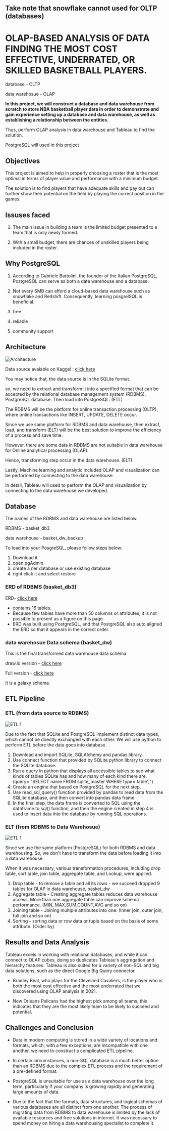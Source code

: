 ## Take note that snowflake cannot used for OLTP (databases)

# OLAP-BASED ANALYSIS OF DATA FINDING THE MOST COST EFFECTIVE, UNDERRATED, OR SKILLED BASKETBALL PLAYERS.

database - OLTP

data warehosue - OLAP

**In this project, we will construct a database and data warehouse from scratch to store NBA basketball player data in order to demonstrate and gain experience setting up a database and data warehouse, as well as establishing a relationship between the entities.**

Thus, perform OLAP analysis in data warehouse and Tableau to find the solution.

PostgreSQL will used in this project


## Objectives 


This project is aimed to help in properly choosing a roster that is the most optimal in terms of player value and performance with a minimum budget.

The solution is to find players that have adequate skills and pay but can further show their potential on the field by playing the correct position in the games.

## Issuses faced

1. The main issue in building a team is the limited budget presented to a team that is only newly formed.

2. With a small budget, there are chances of unskilled players being included in the roster.



## Why PostgreSQL

1.  According to Gabriele Bartolini, the founder of the Italian PostgreSQL, PostgreSQL can serve as both a data warehouse and a database.

2. Not every SMB can afford a cloud-based data warehouse such as snowflake and Redshift. Consequently, learning posgrelSQL is beneficial.

3. free

4. reliable

5. community support


##  Architecture

![Architecture](https://github.com/soonkienyuan/OLAP-Analysis-using-postgreSQL/blob/main/image/database%20architecture.jpg?raw=true)

Data source avalable on Kaggel : [click here](https://www.kaggle.com/datasets/wyattowalsh/basketball)

You may notice that, the data source is in the SQLite format.

so, we need to extract and transform it  into a specified format that can be accepted by the relational database management system (RDBMS), PostgreSQL database. Then load into PostgreSQL. (ETL)

The RDBMS will be the platform for online transaction processing (OLTP), where online transactions like INSERT, UPDATE, DELETE occur.

Since we use same platform for RDBMS and data warehouse, then extract, load, and transform (ELT) will be the best solution to improve the efficiency of a process and save time.

However, there are some data in RDBMS are not suitable in data warehouse for Online analytical processing (OLAP). 

Hence, transforming step occur in the data warehouse. (ELT)

Lastly, Machine learning and analytic included OLAP and visualization can be performed by connecting to the data warehouse

In detail, Tableau will used to perform the OLAP and visualization by connecting to the data warehouse we developed.

## Database 

The names of the RDBMS and data warehouse are listed below.

RDBMS - basket_db3 

data warehouse - basket_dw_backup

To load into your PosgreSQL, please follow steps below:

1. Download it
2. open pgAdmin
3. create a ner database or use existing database
4. right click it and select restore

### ERD of RDBMS (basket_db3)
ERD- [click here](https://github.com/soonkienyuan/OLAP-Analysis-using-postgreSQL/blob/main/image/database_erd.pgerd%20(1).png)
- contains 16 tables.
- Because few tables have more than 50 columns or attributes, it is not possible to present as a figure on this page.
- ERD was built using PostgreSQL, and that PostgreSQL also auto aligned the ERD so that it appears in the correct order.

### data warehosue Data schema (basket_dw)

This is the final transformed data warehouse data schema

draw.io version - [click here](https://github.com/soonkienyuan/OLAP-Analysis-using-postgreSQL/blob/main/image/Galaxy%20schema.jpg)

Full version - [click here](https://github.com/soonkienyuan/OLAP-Analysis-using-postgreSQL/blob/main/image/Galaxy%20schema%20in%20erd.png)

It is a galaxy schema.

## ETL Pipeline

### ETL (from data source to RDBMS)

![ETL 1](https://github.com/soonkienyuan/OLAP-Analysis-using-postgreSQL/blob/main/image/ETL%20Pipeline.jpg?raw=true)

Due to the fact that SQLite and PostgreSQL implement distinct data types, which cannot be directly exchanged with each other. We will use python to perform ETL before the data goes into database.

1. Download and import SQLite, SQLAlchemy and pandas library.
3. Use connect function that provided by SQLite python library to connect the SQLite database.
4. Run a query in python that displays all accessible tables to see what kinds of tables SQLite has and how many of each kind there are. (query= "SELECT name FROM sqlite_master WHERE type='table';")
5. Create an engine that based on PostgreSQL for the next step.
6. Use read_sql_query() function provided by pandas to read data from the SQLite database, and then convert into pandas data frame
7. In the final step, the data frame is converted to SQL using the dataframe.to sql() function, and then the engine created in step 4 is used to insert data into the database by running SQL operations.

### ELT (from RDBMS to Data Warehosue)

![ETL 1](https://github.com/soonkienyuan/OLAP-Analysis-using-postgreSQL/blob/main/image/ETL%20pipeline2.jpg?raw=true)

Since we use the same platform (PostgreSQL) for both RDBMS and data warehousing. So, we don't have to transform the data before loading it into a data warehouse.

When it was necessary, various transformation procedures, including drop table, sort table, join table, aggregate table, and Lookup, were applied.

1. Drop table - to remove a table and all its rows - we succeed dropped 9 tables for OLAP in data warehouse, basket_dw 
2. Aggregate table - Creating aggregate tables reduces data warehouse access. More than one aggregate table can improve schema performance. (MIN, MAX,SUM,COUNT,AVG and so on) 
3. Joining table - Joining multiple attributes into one. (Inner join, outer join, full join and so on) 
4. Sorting - sorting data or row data or tuple based on the basis of some attribute. (Order by)




## Results and Data Analysis

Tableau excels in working with relational databases, and while it can connect to OLAP cubes, doing so duplicates Tableau's aggregation and hierarchy features. Tableau is also suited for a variety of non-SQL and big data solutions, such as the direct Google Big Query connector.

- Bradley Beal, who plays for the Cleveland Cavaliers, is the player who is both the most cost effective and the most underrated that we discovered using OLAP analysis in 2021.

- New Orleans Pelicans had the highest pick among all teams, this indicates that they are the most likely team to be likely to succeed and potential.

## Challenges and Conclusion

- Data in modern computing is stored in a wide variety of locations and formats, which, with a few exceptions, are incompatible with one another, we need to construct a complicated ETL pipeline.

- In certain circumstances, a non-SQL database is a much better option than an RDBMS due to the complex ETL process and the requirement of a pre-defined format.

- PostgreSQL is unsuitable for use as a data warehouse over the long term, particularly if your company is growing rapidly and generating large amounts of data.

- Due to the fact that the formats, data structures, and logical schemas of various databases are all distinct from one another. The process of migrating data from RDBMS to data warehouse is limited by the lack of available resources and free solutions in internet. It was necessary to spend money on hiring a data warehousing specialist to complete it.








